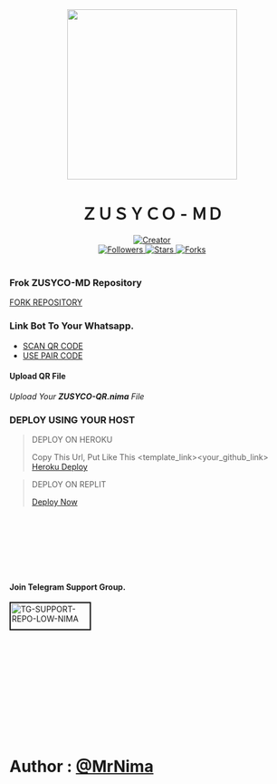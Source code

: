 <!DOCTYPE html>
<html lang="en">

<head>
  <meta charset="UTF-8">
  <title>ZUSYCO - MD Deployment</title>
</head>

<body>
  <div align="center" class="main">
    <img src="https://telegra.ph/file/a3cb3587e86dd31a0bc3d.jpg" width="300" height="300" />
    <h1>ＺＵＳＹＣＯ - ＭＤ</h1>
<a href="https://github.com/DarkMakerofc">
      <img title="Creator" src="https://img.shields.io/badge/Creator-Mrnima-red.svg?style=for-the-badge&logo=github">
    </a>
    <br>
    <a href="https://github.com/darkmakerofc?tab=followers">
      <img title="Followers" src="https://img.shields.io/github/followers/darkmakerofc?color=green&style=flat-square">
    </a>
    <a href="https://github.com/DarkMakerofc/ZUSYCO-MD/stargazers/">
      <img title="Stars" src="https://img.shields.io/github/stars/darkmakerofc/ZUSYCO-MD?color=white&style=flat-square">
    </a>
    <a href="https://github.com/DarkMakerofc/ZUSYCO-MD/network/members">
      <img title="Forks" src="https://img.shields.io/github/forks/darkmakerofc/ZUSYCO-MD?color=yellow&style=flat-square">
    </a>
    <br><br>
  </div>
  <div align="left">

 <h3>Frok ZUSYCO-MD Repository</h3>
    <a href="https://github.com/DarkMakerofc/ZUSYCO-MD/fork">FORK REPOSITORY</a>
  <h3>Link Bot To Your Whatsapp.</h3>
    <ul>
      <li><a href="https://gpt-qr-code.onrender.com/zusyco">SCAN QR CODE</a></li>
      <li><a href="#">USE PAIR CODE</a></li>
    </ul>

 <h4>Upload QR File</h4>
    <i>Upload Your <strong>ZUSYCO-QR.nima</strong> File</i>
   <h3>DEPLOY USING YOUR HOST</h3>

  <blockquote>
      <p>DEPLOY ON HEROKU</p>
      <p>Copy This Url, Put Like This &lt;template_link&gt;&lt;your_github_link&gt; <a href="https://heroku.com/deploy?template=">Heroku Deploy</a></p>
    </blockquote>

   <blockquote>
      <p>DEPLOY ON REPLIT</p>
      <p><a href="https://replit.com/github/darkmakerofc/ZUSYCO-MD">Deploy Now</a></p>
    </blockquote>

  <br><br><br>

  </div>

  <br><br>

  <h4>Join Telegram Support Group.</h4>
  <a href="https://t.me/+_IJSxrsUMD5lYTU1">
    <img src="https://i.ibb.co/Kj3Knpk/TG-SUPPORT-REPO-LOW-NIMA.png" alt="TG-SUPPORT-REPO-LOW-NIMA" border="2" width="140" height="46">
  </a>

  <br><br><br><br><br><br><br><br><br><br>

  <h1>Author : <a href="https://github.com/darkmakerofc">@MrNima</a></h1>

</body>

</html>
